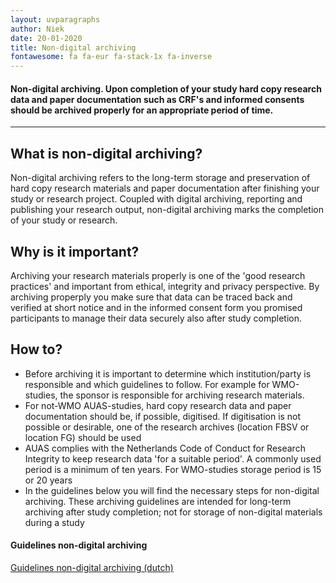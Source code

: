 ```yaml
---
layout: uvparagraphs
author: Niek
date: 20-01-2020
title: Non-digital archiving
fontawesome: fa fa-eur fa-stack-1x fa-inverse
---
```


#### Non-digital archiving. Upon completion of your study hard copy research data and paper documentation such as CRF's and informed consents should be archived properly for an appropriate period of time.

---

## What is non-digital archiving?
Non-digital archiving refers to the long-term storage and preservation of hard copy research materials and paper documentation after finishing your study or research project. Coupled with digital archiving, reporting and publishing your research output, non-digital archiving marks the completion of your study or research.

## Why is it important?
Archiving your research materials properly is one of the 'good research practices' and important from ethical, integrity and privacy perspective. By archiving properply you make sure that  data can be traced back and verified at short notice and in the informed consent form you promised participants to manage their data securely also after study completion.     

## How to?
* Before archiving it is important to determine which institution/party is responsible and which guidelines to follow. For example for WMO-studies, the sponsor is responsible for archiving research materials. 
* For not-WMO AUAS-studies, hard copy research data and paper documentation should be, if possible, digitised. If digitisation is not possible or desirable, one of the research archives (location FBSV or location FG) should be used
* AUAS complies with the Netherlands Code of Conduct for Research Integrity to keep research data 'for a suitable period'. A commonly used period is a minimum of ten years. For WMO-studies storage period is 15 or 20 years
* In the guidelines below you will find the necessary steps for non-digital archiving. These archiving guidelines are intended for long-term archiving after study completion; not for storage of non-digital materials during a study

#### Guidelines non-digital archiving
<a href="/files/UV_Nondigitalarchivingguidelines_v02_concept.docx" download="Guidelines nondigitalarchiving">Guidelines non-digital archiving (dutch)</a>

